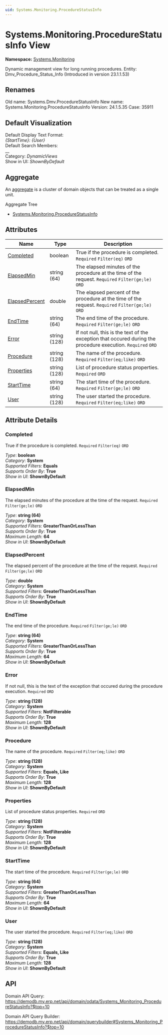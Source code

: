 ```yaml
---
uid: Systems.Monitoring.ProcedureStatusInfo
---
```

# Systems.Monitoring.ProcedureStatusInfo View

**Namespace:** [Systems.Monitoring](Systems.Monitoring.md)  

Dynamic management view for long running procedures. Entity: Dmv_Procedure_Status_Info (Introduced in version 23.1.1.53)

## Renames

Old name: Systems.Dmv.ProcedureStatusInfo 
New name: Systems.Monitoring.ProcedureStatusInfo 
Version: 24.1.5.35 
Case: 35911 



## Default Visualization
Default Display Text Format:  
_{StartTime}: {User}_  
Default Search Members:  
__  
Category:  _DynamicViews_  
Show in UI:  _ShownByDefault_  

## Aggregate
An [aggregate](https://docs.erp.net/tech/advanced/concepts/aggregates.html) is a cluster of domain objects that can be treated as a single unit.  

Aggregate Tree  
* [Systems.Monitoring.ProcedureStatusInfo](Systems.Monitoring.ProcedureStatusInfo.md)  

## Attributes

| Name | Type | Description |
| ---- | ---- | --- |
| [Completed](Systems.Monitoring.ProcedureStatusInfo.md#completed) | boolean | True if the procedure is completed. `Required` `Filter(eq)` `ORD` 
| [ElapsedMin](Systems.Monitoring.ProcedureStatusInfo.md#elapsedmin) | string (64) | The elapsed minutes of the procedure at the time of the request. `Required` `Filter(ge;le)` `ORD` 
| [ElapsedPercent](Systems.Monitoring.ProcedureStatusInfo.md#elapsedpercent) | double | The elapsed percent of the procedure at the time of the request. `Required` `Filter(ge;le)` `ORD` 
| [EndTime](Systems.Monitoring.ProcedureStatusInfo.md#endtime) | string (64) | The end time of the procedure. `Required` `Filter(ge;le)` `ORD` 
| [Error](Systems.Monitoring.ProcedureStatusInfo.md#error) | string (128) | If not null, this is the text of the exception that occured during the procedure execution. `Required` `ORD` 
| [Procedure](Systems.Monitoring.ProcedureStatusInfo.md#procedure) | string (128) | The name of the procedure. `Required` `Filter(eq;like)` `ORD` 
| [Properties](Systems.Monitoring.ProcedureStatusInfo.md#properties) | string (128) | List of procedure status properties. `Required` `ORD` 
| [StartTime](Systems.Monitoring.ProcedureStatusInfo.md#starttime) | string (64) | The start time of the procedure. `Required` `Filter(ge;le)` `ORD` 
| [User](Systems.Monitoring.ProcedureStatusInfo.md#user) | string (128) | The user started the procedure. `Required` `Filter(eq;like)` `ORD` 


## Attribute Details

### Completed

True if the procedure is completed. `Required` `Filter(eq)` `ORD`

_Type_: **boolean**  
_Category_: **System**  
_Supported Filters_: **Equals**  
_Supports Order By_: **True**  
_Show in UI_: **ShownByDefault**  

### ElapsedMin

The elapsed minutes of the procedure at the time of the request. `Required` `Filter(ge;le)` `ORD`

_Type_: **string (64)**  
_Category_: **System**  
_Supported Filters_: **GreaterThanOrLessThan**  
_Supports Order By_: **True**  
_Maximum Length_: **64**  
_Show in UI_: **ShownByDefault**  

### ElapsedPercent

The elapsed percent of the procedure at the time of the request. `Required` `Filter(ge;le)` `ORD`

_Type_: **double**  
_Category_: **System**  
_Supported Filters_: **GreaterThanOrLessThan**  
_Supports Order By_: **True**  
_Show in UI_: **ShownByDefault**  

### EndTime

The end time of the procedure. `Required` `Filter(ge;le)` `ORD`

_Type_: **string (64)**  
_Category_: **System**  
_Supported Filters_: **GreaterThanOrLessThan**  
_Supports Order By_: **True**  
_Maximum Length_: **64**  
_Show in UI_: **ShownByDefault**  

### Error

If not null, this is the text of the exception that occured during the procedure execution. `Required` `ORD`

_Type_: **string (128)**  
_Category_: **System**  
_Supported Filters_: **NotFilterable**  
_Supports Order By_: **True**  
_Maximum Length_: **128**  
_Show in UI_: **ShownByDefault**  

### Procedure

The name of the procedure. `Required` `Filter(eq;like)` `ORD`

_Type_: **string (128)**  
_Category_: **System**  
_Supported Filters_: **Equals, Like**  
_Supports Order By_: **True**  
_Maximum Length_: **128**  
_Show in UI_: **ShownByDefault**  

### Properties

List of procedure status properties. `Required` `ORD`

_Type_: **string (128)**  
_Category_: **System**  
_Supported Filters_: **NotFilterable**  
_Supports Order By_: **True**  
_Maximum Length_: **128**  
_Show in UI_: **ShownByDefault**  

### StartTime

The start time of the procedure. `Required` `Filter(ge;le)` `ORD`

_Type_: **string (64)**  
_Category_: **System**  
_Supported Filters_: **GreaterThanOrLessThan**  
_Supports Order By_: **True**  
_Maximum Length_: **64**  
_Show in UI_: **ShownByDefault**  

### User

The user started the procedure. `Required` `Filter(eq;like)` `ORD`

_Type_: **string (128)**  
_Category_: **System**  
_Supported Filters_: **Equals, Like**  
_Supports Order By_: **True**  
_Maximum Length_: **128**  
_Show in UI_: **ShownByDefault**  


## API

Domain API Query:
<https://demodb.my.erp.net/api/domain/odata/Systems_Monitoring_ProcedureStatusInfo?$top=10>

Domain API Query Builder:
<https://demodb.my.erp.net/api/domain/querybuilder#Systems_Monitoring_ProcedureStatusInfo?$top=10>


